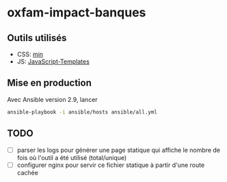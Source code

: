 # oxfam-impact-banques

## Outils utilisés

- CSS: [min](https://github.com/owenversteeg/min)
- JS: [JavaScript-Templates](https://github.com/blueimp/JavaScript-Templates#usage)

## Mise en production

Avec Ansible version 2.9, lancer

```bash
ansible-playbook -i ansible/hosts ansible/all.yml
```

## TODO

- [ ] parser les logs pour générer une page statique qui affiche le nombre de fois
  où l'outil a été utilisé (total/unique)
- [ ] configurer nginx pour servir ce fichier statique à partir d'une route cachée
